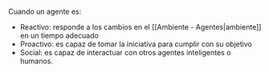 Cuando un agente es:
+ Reactivo: responde a los cambios en el [[Ambiente - Agentes|ambiente]] en un tiempo adecuado
+ Proactivo: es capaz de tomar la iniciativa para cumplir con su objetivo
+ Social: es capaz de interactuar con otros agentes inteligentes o humanos.
